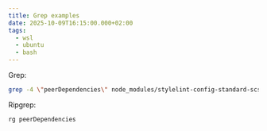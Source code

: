 ```yaml
---
title: Grep examples
date: 2025-10-09T16:15:00.000+02:00
tags:
  - wsl
  - ubuntu
  - bash
---
```

Grep:

```sh
grep -4 \"peerDependencies\" node_modules/stylelint-config-standard-scss/package.json
```

Ripgrep:

```
rg peerDependencies
```
